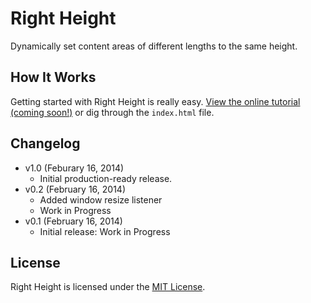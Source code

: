 # Right Height
Dynamically set content areas of different lengths to the same height.

## How It Works
Getting started with Right Height is really easy. [View the online tutorial (coming soon!)](http://cferdinandi.github.io/right-height/) or dig through the `index.html` file.

## Changelog
* v1.0 (Feburary 16, 2014)
  * Initial production-ready release.
* v0.2 (February 16, 2014)
  * Added window resize listener
  * Work in Progress
* v0.1 (February 16, 2014)
  * Initial release: Work in Progress

## License
Right Height is licensed under the [MIT License](http://gomakethings.com/mit/).